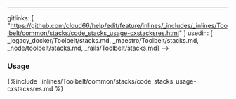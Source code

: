 ---
gitlinks: [ "https://github.com/cloud66/help/edit/feature/inlines/_includes/_inlines/Toolbelt/common/stacks/code_stacks_usage-cxstacksres.html" ]
 usedin: [ _legacy_docker/Toolbelt/stacks.md, _maestro/Toolbelt/stacks.md, _node/toolbelt/stacks.md, _rails/Toolbelt/stacks.md] -->


### Usage



{%include _inlines/Toolbelt/common/stacks/code_stacks_usage-cxstacksres.md %}





